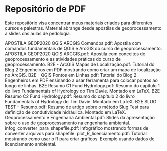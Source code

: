 # Repositório de PDF

Este repositório visa concentrar meus materiais criados para diferentes cursos e palestras. Material abrange desde apostilas de geoprocessamento à slides das aulas de pedologia.

APOSTILA GEOP2020 QGIS ARCGIS Comandos.pdf: Apostila com comandos fundamentais de QGIS e ArcGIS do curso de geoprocessamento.
APOSTILA GEOP2020 QGIS ARCGIS.pdf: Apostila com conceitos de geoprocessamento e as atividades práticas do curso de geoprocessamento.
B2E - ArcGIS Mapas de Localização.pdf: Tutorial do Blog 2 Engenheiros em PDF mostrando como criar um mapa de localização no ArcGIS.
B2E - QGIS Pontos em Linhas.pdf: Tutorial do Blog 2 Engenheiros em PDF ensinando a usar ferramenta para colocar pontos ao longo de linhas.
B2E Resumo C1 Fund Hydrology.pdf: Resumo do capítulo 1 do livro Fundamentals of Hydrology do Tim Davie. Montado em LaTeX.
B2E Resumo C2 Fund Hydrology.pdf: Resumo do capítulo 2 do livro Fundamentals of Hydrology do Tim Davie. Montado em LaTeX.
B2E SLUG TEST - Resumo.pdf: Resumo de artigo sobre o método Slug Test para definição de condutividade hidráulica. Montado em LaTeX.
Geoprocessamento e Engenharia Ambiental.pdf: Slides da apresentação sobre o uso de geoprocessamento na engenharia ambiental.
infog_converter_para_shapefile.pdf: Infográfico mostrando formas de converter arquivos para shapefile.
plot_R_licenciamento.pdf: Tutorial mostrando como usar o R para criar gráficos. Exemplo usando dados de licenciamento ambiental.
